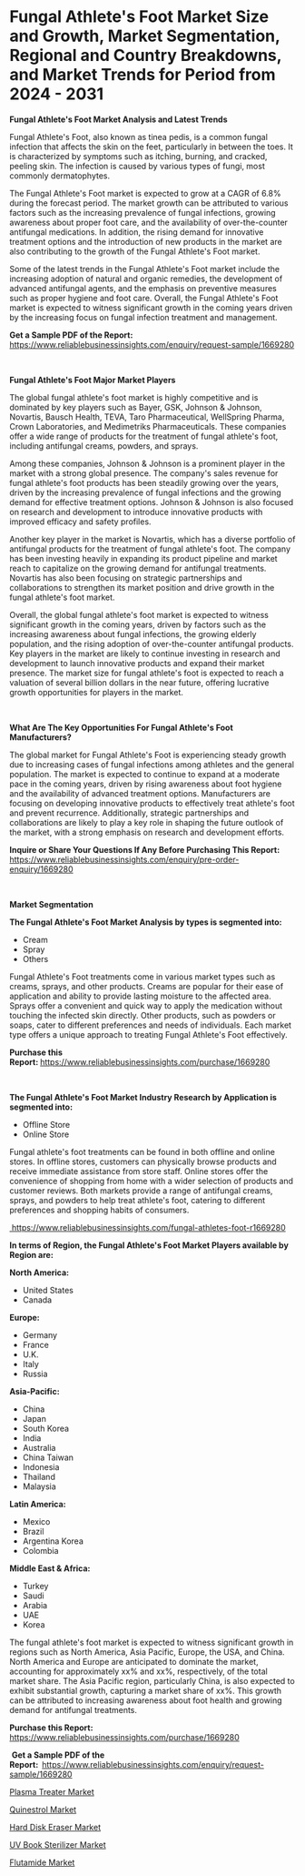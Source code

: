 <p><h1>Fungal Athlete's Foot Market Size and Growth, Market Segmentation, Regional and Country Breakdowns, and Market Trends for Period from 2024 -  2031</h1></p><p><strong>Fungal Athlete's Foot Market Analysis and Latest Trends</strong></p>
<p><p>Fungal Athlete's Foot, also known as tinea pedis, is a common fungal infection that affects the skin on the feet, particularly in between the toes. It is characterized by symptoms such as itching, burning, and cracked, peeling skin. The infection is caused by various types of fungi, most commonly dermatophytes.</p><p>The Fungal Athlete's Foot market is expected to grow at a CAGR of 6.8% during the forecast period. The market growth can be attributed to various factors such as the increasing prevalence of fungal infections, growing awareness about proper foot care, and the availability of over-the-counter antifungal medications. In addition, the rising demand for innovative treatment options and the introduction of new products in the market are also contributing to the growth of the Fungal Athlete's Foot market.</p><p>Some of the latest trends in the Fungal Athlete's Foot market include the increasing adoption of natural and organic remedies, the development of advanced antifungal agents, and the emphasis on preventive measures such as proper hygiene and foot care. Overall, the Fungal Athlete's Foot market is expected to witness significant growth in the coming years driven by the increasing focus on fungal infection treatment and management.</p></p>
<p><strong>Get a Sample PDF of the Report:&nbsp;</strong> <a href="https://www.reliablebusinessinsights.com/enquiry/request-sample/1669280">https://www.reliablebusinessinsights.com/enquiry/request-sample/1669280</a></p>
<p>&nbsp;</p>
<p><strong>Fungal Athlete's Foot Major Market Players</strong></p>
<p><p>The global fungal athlete's foot market is highly competitive and is dominated by key players such as Bayer, GSK, Johnson & Johnson, Novartis, Bausch Health, TEVA, Taro Pharmaceutical, WellSpring Pharma, Crown Laboratories, and Medimetriks Pharmaceuticals. These companies offer a wide range of products for the treatment of fungal athlete's foot, including antifungal creams, powders, and sprays.</p><p>Among these companies, Johnson & Johnson is a prominent player in the market with a strong global presence. The company's sales revenue for fungal athlete's foot products has been steadily growing over the years, driven by the increasing prevalence of fungal infections and the growing demand for effective treatment options. Johnson & Johnson is also focused on research and development to introduce innovative products with improved efficacy and safety profiles.</p><p>Another key player in the market is Novartis, which has a diverse portfolio of antifungal products for the treatment of fungal athlete's foot. The company has been investing heavily in expanding its product pipeline and market reach to capitalize on the growing demand for antifungal treatments. Novartis has also been focusing on strategic partnerships and collaborations to strengthen its market position and drive growth in the fungal athlete's foot market.</p><p>Overall, the global fungal athlete's foot market is expected to witness significant growth in the coming years, driven by factors such as the increasing awareness about fungal infections, the growing elderly population, and the rising adoption of over-the-counter antifungal products. Key players in the market are likely to continue investing in research and development to launch innovative products and expand their market presence. The market size for fungal athlete's foot is expected to reach a valuation of several billion dollars in the near future, offering lucrative growth opportunities for players in the market.</p></p>
<p>&nbsp;</p>
<p><strong>What Are The Key Opportunities For Fungal Athlete's Foot Manufacturers?</strong></p>
<p><p>The global market for Fungal Athlete's Foot is experiencing steady growth due to increasing cases of fungal infections among athletes and the general population. The market is expected to continue to expand at a moderate pace in the coming years, driven by rising awareness about foot hygiene and the availability of advanced treatment options. Manufacturers are focusing on developing innovative products to effectively treat athlete's foot and prevent recurrence. Additionally, strategic partnerships and collaborations are likely to play a key role in shaping the future outlook of the market, with a strong emphasis on research and development efforts.</p></p>
<p><strong>Inquire or Share Your Questions If Any Before Purchasing This Report:</strong> <a href="https://www.reliablebusinessinsights.com/enquiry/pre-order-enquiry/1669280">https://www.reliablebusinessinsights.com/enquiry/pre-order-enquiry/1669280</a></p>
<p>&nbsp;</p>
<p><strong>Market Segmentation</strong></p>
<p><strong>The Fungal Athlete's Foot Market Analysis by types is segmented into:</strong></p>
<p><ul><li>Cream</li><li>Spray</li><li>Others</li></ul></p>
<p><p>Fungal Athlete's Foot treatments come in various market types such as creams, sprays, and other products. Creams are popular for their ease of application and ability to provide lasting moisture to the affected area. Sprays offer a convenient and quick way to apply the medication without touching the infected skin directly. Other products, such as powders or soaps, cater to different preferences and needs of individuals. Each market type offers a unique approach to treating Fungal Athlete's Foot effectively.</p></p>
<p><strong>Purchase this Report:&nbsp;</strong><a href="https://www.reliablebusinessinsights.com/purchase/1669280">https://www.reliablebusinessinsights.com/purchase/1669280</a></p>
<p>&nbsp;</p>
<p><strong>The Fungal Athlete's Foot Market Industry Research by Application is segmented into:</strong></p>
<p><ul><li>Offline Store</li><li>Online Store</li></ul></p>
<p><p>Fungal athlete's foot treatments can be found in both offline and online stores. In offline stores, customers can physically browse products and receive immediate assistance from store staff. Online stores offer the convenience of shopping from home with a wider selection of products and customer reviews. Both markets provide a range of antifungal creams, sprays, and powders to help treat athlete's foot, catering to different preferences and shopping habits of consumers.</p></p>
<p><a href="https://www.reliablebusinessinsights.com/fungal-athletes-foot-r1669280">&nbsp;https://www.reliablebusinessinsights.com/fungal-athletes-foot-r1669280</a></p>
<p><strong>In terms of Region, the Fungal Athlete's Foot Market Players available by Region are:</strong></p>
<p>
    <p> <strong> North America: </strong>
        <ul>
            <li>United States</li>
            <li>Canada</li>
        </ul>
        </p> 
    <p> <strong> Europe: </strong>
        <ul>
            <li>Germany</li>
            <li>France</li>
            <li>U.K.</li>
            <li>Italy</li>
            <li>Russia</li>
        </ul>
        </p> 
    <p> <strong> Asia-Pacific: </strong>
        <ul>
            <li>China</li>
            <li>Japan</li>
            <li>South Korea</li>
            <li>India</li>
            <li>Australia</li>
            <li>China Taiwan</li>
            <li>Indonesia</li>
            <li>Thailand</li>
            <li>Malaysia</li>
        </ul>
        </p> 
    <p> <strong> Latin America: </strong>
        <ul>
            <li>Mexico</li>
            <li>Brazil</li>
            <li>Argentina Korea</li>
            <li>Colombia</li>
        </ul>
        </p> 
    <p> <strong> Middle East & Africa: </strong>
        <ul>
            <li>Turkey</li>
            <li>Saudi</li>
            <li>Arabia</li>
            <li>UAE</li>
            <li>Korea</li>
        </ul>
    </p>
    </p>
<p><p>The fungal athlete's foot market is expected to witness significant growth in regions such as North America, Asia Pacific, Europe, the USA, and China. North America and Europe are anticipated to dominate the market, accounting for approximately xx% and xx%, respectively, of the total market share. The Asia Pacific region, particularly China, is also expected to exhibit substantial growth, capturing a market share of xx%. This growth can be attributed to increasing awareness about foot health and growing demand for antifungal treatments.</p></p>
<p><strong>Purchase this Report: </strong><a href="https://www.reliablebusinessinsights.com/purchase/1669280">https://www.reliablebusinessinsights.com/purchase/1669280</a></p>
<p>&nbsp;<strong>Get a Sample PDF of the Report:&nbsp;&nbsp;</strong><a href="https://www.reliablebusinessinsights.com/enquiry/request-sample/1669280">https://www.reliablebusinessinsights.com/enquiry/request-sample/1669280</a></p>
<p><strong></strong></p>
<p><p><a href="https://medium.com/@amandaexton567/plasma-treater-market-industry-trends-and-forecast-for-period-from-2024-to-2031-b2e2610f3008">Plasma Treater Market</a></p><p><a href="https://github.com/ksleyeze/Market-Research-Report-List-1/blob/main/quinestrol-market.md">Quinestrol Market</a></p><p><a href="https://medium.com/@alyciaebert/insights-into-hard-disk-eraser-market-share-and-competitive-landscape-for-period-from-2024-to-2031-03ebe6df332d">Hard Disk Eraser Market</a></p><p><a href="https://medium.com/@bradleyills65767/uv-book-sterilizer-market-share-and-new-trends-analysis-by-its-type-application-end-use-and-eb19c607ac23">UV Book Sterilizer Market</a></p><p><a href="https://github.com/hlspriggs/Market-Research-Report-List-1/blob/main/flutamide-market.md">Flutamide Market</a></p></p>